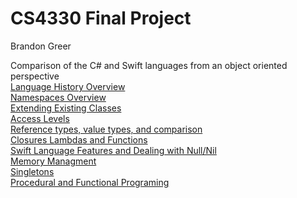 # CS4330 Final Project

Brandon Greer

Comparison of the C# and Swift languages from an object oriented perspective</br>
[Language History Overview](History.md)</br>
[Namespaces Overview](Namespaces.md)</br>
[Extending Existing Classes](ExtensionMethods.md)</br>
[Access Levels](AccessLevels.md)</br>
[Reference types, value types, and comparison](Referenceandvaluetypecomparisons.md)</br>
[Closures Lambdas and Functions](ClosuresLambdas,andFunctions.md)</br>
[Swift Language Features and Dealing with Null/Nil](DealingwithNull-NilvaluesandUniquefeaturesofSwift.md)</br>
[Memory Managment](MemoryManagment.md)</br>
[Singletons](Singletons.md)</br>
[Procedural and Functional Programing](ProceduralandFunctionalProgramming.md)</br>
